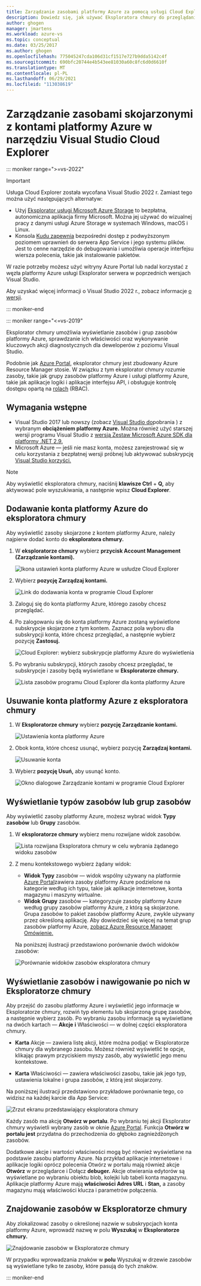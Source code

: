 ```yaml
---
title: Zarządzanie zasobami platformy Azure za pomocą usługi Cloud Explorer | Microsoft Docs
description: Dowiedz się, jak używać Eksploratora chmury do przeglądania zasobów platformy Azure i zarządzania nimi w Visual Studio.
author: ghogen
manager: jmartens
ms.workload: azure-vs
ms.topic: conceptual
ms.date: 03/25/2017
ms.author: ghogen
ms.openlocfilehash: 775045247cda106d31cf1517e727b9dda5142c4f
ms.sourcegitcommit: 690bfc20744e4b543ee81030a60c8fc6d0d6610f
ms.translationtype: MT
ms.contentlocale: pl-PL
ms.lasthandoff: 06/29/2021
ms.locfileid: "113038619"
---
```

# <a name="manage-the-resources-associated-with-your-azure-accounts-in-visual-studio-cloud-explorer"></a>Zarządzanie zasobami skojarzonymi z kontami platformy Azure w narzędziu Visual Studio Cloud Explorer

::: moniker range=">=vs-2022"
> [!Important]
> Usługa Cloud Explorer została wycofana Visual Studio 2022 r. Zamiast tego można użyć następujących alternatyw:
> - Użyj [Eksplorator usługi Microsoft Azure Storage](/azure/vs-azure-tools-storage-manage-with-storage-explorer) to bezpłatna, autonomiczna aplikacja firmy Microsoft. Można jej używać do wizualnej pracy z danymi usługi Azure Storage w systemach Windows, macOS i Linux.
> - Konsola [Kudu zapewnia](https://github.com/projectkudu/kudu/wiki/Kudu-console) bezpośredni dostęp z podwyższonym poziomem uprawnień do serwera App Service i jego systemu plików. Jest to cenne narzędzie do debugowania i umożliwia operacje interfejsu wiersza polecenia, takie jak instalowanie pakietów.
>
> W razie potrzeby możesz użyć witryny Azure Portal lub nadal korzystać z węzła platformy Azure usługi Eksplorator serwera w poprzednich wersjach Visual Studio.
>
> Aby uzyskać więcej informacji o Visual Studio 2022 r., zobacz informacje [o wersji](/visualstudio/releases/2022/release-notes-preview/).

::: moniker-end

::: moniker range="<=vs-2019"

Eksplorator chmury umożliwia wyświetlanie zasobów i grup zasobów platformy Azure, sprawdzanie ich właściwości oraz wykonywanie kluczowych akcji diagnostycznych dla deweloperów z poziomu Visual Studio.

Podobnie jak [Azure Portal](https://portal.azure.com), eksplorator chmury jest zbudowany Azure Resource Manager stosie. W związku z tym eksplorator chmury rozumie zasoby, takie jak grupy zasobów platformy Azure i usługi platformy Azure, takie jak aplikacje logiki i aplikacje interfejsu API, i obsługuje kontrolę dostępu opartą na [rolach](/azure/role-based-access-control/role-assignments-portal) (RBAC).

## <a name="prerequisites"></a>Wymagania wstępne

* Visual Studio 2017 lub nowszy (zobacz [Visual Studio do](https://visualstudio.microsoft.com/downloads)pobrania ) z wybranym **obciążeniem platformy Azure.** Można również użyć starszej wersji programu Visual Studio z [wersją Zestaw Microsoft Azure SDK dla platformy .NET 2.9.](https://www.microsoft.com/download/details.aspx?id=51657)
* Microsoft Azure — jeśli nie masz konta, możesz zarejestrować [](https://azure.microsoft.com/pricing/member-offers/credit-for-visual-studio-subscribers/) się w celu korzystania z bezpłatnej wersji próbnej lub aktywować subskrypcję [Visual Studio korzyści.](https://azure.microsoft.com/pricing/member-offers/credit-for-visual-studio-subscribers/)

> [!NOTE]
> Aby wyświetlić eksploratora chmury, naciśnij **klawisze Ctrl** + **Q,** aby aktywować pole wyszukiwania, a następnie wpisz **Cloud Explorer**.

## <a name="add-an-azure-account-to-cloud-explorer"></a>Dodawanie konta platformy Azure do eksploratora chmury

Aby wyświetlić zasoby skojarzone z kontem platformy Azure, należy najpierw dodać konto do **eksploratora chmury.**

1. W **eksploratorze chmury** wybierz **przycisk Account Management (Zarządzanie kontami).**

   ![Ikona ustawień konta platformy Azure w usłudze Cloud Explorer](./media/vs-azure-tools-resources-managing-with-cloud-explorer/azure-account-settings.png)

1. Wybierz **pozycję Zarządzaj kontami.**

   ![Link do dodawania konta w programie Cloud Explorer](./media/vs-azure-tools-resources-managing-with-cloud-explorer/manage-accounts-link.png)

1. Zaloguj się do konta platformy Azure, którego zasoby chcesz przeglądać.

1. Po zalogowaniu się do konta platformy Azure zostaną wyświetlone subskrypcje skojarzone z tym kontem. Zaznacz pola wyboru dla subskrypcji konta, które chcesz przeglądać, a następnie wybierz pozycję **Zastosuj.**

   ![Cloud Explorer: wybierz subskrypcje platformy Azure do wyświetlenia](./media/vs-azure-tools-resources-managing-with-cloud-explorer/select-subscriptions.png)

1. Po wybraniu subskrypcji, których zasoby chcesz przeglądać, te subskrypcje i zasoby będą wyświetlane w **Eksploratorze chmury.**

   ![Lista zasobów programu Cloud Explorer dla konta platformy Azure](./media/vs-azure-tools-resources-managing-with-cloud-explorer/resources-listed.png)

## <a name="remove-an-azure-account-from-cloud-explorer"></a>Usuwanie konta platformy Azure z eksploratora chmury

1. W **Eksploratorze chmury** wybierz **pozycję Zarządzanie kontami.**

   ![Ustawienia konta platformy Azure](./media/vs-azure-tools-resources-managing-with-cloud-explorer/azure-account-settings.png)

1. Obok konta, które chcesz usunąć, wybierz pozycję **Zarządzaj kontami.**

   ![Usuwanie konta](./media/vs-azure-tools-resources-managing-with-cloud-explorer/remove-account.png)

1. Wybierz **pozycję Usuń,** aby usunąć konto.

    ![Okno dialogowe Zarządzanie kontami w programie Cloud Explorer](./media/vs-azure-tools-resources-managing-with-cloud-explorer/accountmanage.PNG)

## <a name="view-resource-types-or-resource-groups"></a>Wyświetlanie typów zasobów lub grup zasobów

Aby wyświetlić zasoby platformy Azure, możesz wybrać widok **Typy zasobów** lub **Grupy** zasobów.

1. W **eksploratorze chmury** wybierz menu rozwijane widok zasobów.

   ![Lista rozwijana Eksploratora chmury w celu wybrania żądanego widoku zasobów](./media/vs-azure-tools-resources-managing-with-cloud-explorer/resources-view-dropdown.png)

1. Z menu kontekstowego wybierz żądany widok:

   * **Widok Typy** zasobów — widok wspólny używany na platformie [Azure Portal](https://portal.azure.com)zawiera zasoby platformy Azure podzielone na kategorie według ich typu, takie jak aplikacje internetowe, konta magazynu i maszyny wirtualne.
   * **Widok Grupy** zasobów — kategoryzuje zasoby platformy Azure według grupy zasobów platformy Azure, z którą są skojarzone. Grupa zasobów to pakiet zasobów platformy Azure, zwykle używany przez określoną aplikację. Aby dowiedzieć się więcej na temat grup zasobów platformy Azure, [zobacz Azure Resource Manager Omówienie.](/azure/azure-resource-manager/resource-group-overview)

   Na poniższej ilustracji przedstawiono porównanie dwóch widoków zasobów:

   ![Porównanie widoków zasobów eksploratora chmury](./media/vs-azure-tools-resources-managing-with-cloud-explorer/resource-views-comparison.png)

## <a name="view-and-navigate-resources-in-cloud-explorer"></a>Wyświetlanie zasobów i nawigowanie po nich w Eksploratorze chmury

Aby przejść do zasobu platformy Azure i wyświetlić jego informacje w Eksploratorze chmury, rozwiń typ elementu lub skojarzoną grupę zasobów, a następnie wybierz zasób. Po wybraniu zasobu informacje są wyświetlane na dwóch kartach — **Akcje** **i** Właściwości — w dolnej części eksploratora chmury.

* **Karta** Akcje — zawiera listę akcji, które można podjąć w Eksploratorze chmury dla wybranego zasobu. Możesz również wyświetlić te opcje, klikając prawym przyciskiem myszy zasób, aby wyświetlić jego menu kontekstowe.

* **Karta** Właściwości — zawiera właściwości zasobu, takie jak jego typ, ustawienia lokalne i grupa zasobów, z którą jest skojarzony.

Na poniższej ilustracji przedstawiono przykładowe porównanie tego, co widzisz na każdej karcie dla App Service:

  ![Zrzut ekranu przedstawiający eksploratora chmury](./media/vs-azure-tools-resources-managing-with-cloud-explorer/actions-and-properties.png)

Każdy zasób ma akcję **Otwórz w portalu**. Po wybraniu tej akcji Eksplorator chmury wyświetli wybrany zasób w oknie [Azure Portal](https://portal.azure.com). Funkcja **Otwórz w portalu jest** przydatna do przechodzenia do głęboko zagnieżdżonych zasobów.

Dodatkowe akcje i wartości właściwości mogą być również wyświetlane na podstawie zasobu platformy Azure. Na przykład aplikacje internetowe i aplikacje logiki oprócz polecenia Otwórz w portalu mają również akcje **Otwórz** w przeglądarce i Dołącz **debuger.**  Akcje otwierania edytorów są wyświetlane po wybraniu obiektu blob, kolejki lub tabeli konta magazynu. Aplikacje platformy Azure mają **właściwości Adres URL** i **Stan,** a zasoby magazynu mają właściwości klucza i parametrów połączenia.

## <a name="find-resources-in-cloud-explorer"></a>Znajdowanie zasobów w Eksploratorze chmury

Aby zlokalizować zasoby o określonej nazwie w subskrypcjach konta platformy Azure, wprowadź nazwę w polu **Wyszukaj** w **Eksploratorze chmury.**

  ![Znajdowanie zasobów w Eksploratorze chmury](./media/vs-azure-tools-resources-managing-with-cloud-explorer/search-for-resources.png)

W przypadku wprowadzania znaków w **polu** Wyszukaj w drzewie zasobów są wyświetlane tylko te zasoby, które pasują do tych znaków.

::: moniker-end

